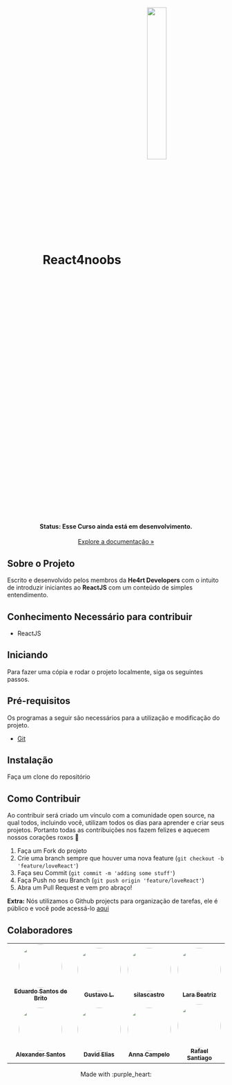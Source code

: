 <h1 align="center">
  React4noobs
<img align="center" src="/assets/logo.png" alt="" width="30%">
<h4 align="center"><strong>Status:</strong> Esse Curso ainda está em desenvolvimento.</h4>

<p align="center"><a href='https://github.com/he4rt/react4noobs/tree/master/docs'>Explore a documentação »</a></p>


</h1>

## Sobre o Projeto

Escrito e desenvolvido pelos membros da **He4rt Developers** com o intuito de introduzir iniciantes ao **ReactJS** com um conteúdo de simples entendimento.

## Conhecimento Necessário para contribuir

- ReactJS

## Iniciando

Para fazer uma cópia e rodar o projeto localmente, siga os seguintes passos.

## Pré-requisitos

Os programas a seguir são necessários para a utilização e modificação do projeto.

- [Git](https://git-scm.com/)

## Instalação

Faça um clone do repositório

## Como Contribuir

Ao contribuir será criado um vínculo com a comunidade open source, na qual todos, incluindo você, utilizam todos os dias para aprender e criar seus projetos. Portanto todas as contribuições nos fazem felizes e aquecem nossos corações roxos :purple_heart:

1. Faça um Fork do projeto
2. Crie uma branch sempre que houver uma nova feature (```git checkout -b 'feature/loveReact'```)
3. Faça seu Commit (```git commit -m 'adding some stuff'```)
4. Faça Push no seu Branch (```git push origin 'feature/loveReact'```)
5. Abra um Pull Request e vem pro abraço!

**Extra:** Nós utilizamos o Github projects para organização de tarefas, ele é público e você pode acessá-lo [aqui](https://github.com/he4rt/react4noobs/projects/1)

## Colaboradores

<table>
  <tr>
    <td align="center"><a href="https://github.com/EduSantosBrito"><img style="border-radius: 50%;" src="https://avatars2.githubusercontent.com/u/19692650?s=400&u=6df003106c1ae65a986be0aed7eaad2ba31c5251&v=4" width="100px;" alt=""/><br /><sub><b>Eduardo Santos de Brito</b></sub></a><br />
    <td align="center"><a href="https://github.com/freazesss"><img style="border-radius: 50%;" src="https://avatars2.githubusercontent.com/u/60306241?s=400&u=dec5786b6b44d19ecd210f401410973586d242f5&v=4" width="100px;" alt=""/><br /><sub><b>Gustavo L.</b></sub></a><br />
    <td align="center"><a href="https://github.com/silascastro"><img style="border-radius: 50%;" src="https://avatars2.githubusercontent.com/u/26778367?s=400&u=6c6b8428e5e058e8e430cbff42a545f5452e49da&v=4" width="100px;" alt=""/><br /><sub><b>silascastro</b></sub></a><br />
    <td align="center"><a href="https://github.com/larabeatrizms"><img style="border-radius: 50%;" src="https://avatars1.githubusercontent.com/u/31808723?s=400&u=b179273fc0eed3ee84909480985413c513a6ee81&v=4" width="100px;" alt=""/><br /><sub><b>Lara Beatriz</b></sub></a><br />
  </tr>
  <tr>
    <td align="center"><a href="https://github.com/Ronkiro"><img style="border-radius: 50%;" src="https://avatars1.githubusercontent.com/u/27526023?s=400&u=b2770e41eccb042aeb5e0bdaa3b26f7bb2cbb4b8&v=4" width="100px;" alt=""/><br /><sub><b>Alexander Santos</b></sub></a><br />
    <td align="center"><a href="https://github.com/DavidEliass"><img style="border-radius: 50%;" src="https://avatars0.githubusercontent.com/u/32375682?s=400&u=4d975e446d9209ef9565a57a604b34e2329ddd62&v=4" width="100px;" alt=""/><br /><sub><b>David Elias</b></sub></a><br />
    <td align="center"><a href="https://github.com/AnnaCampelo"><img style="border-radius: 50%;" src="https://avatars1.githubusercontent.com/u/39065579?s=460&u=dd694563a239724a6cea6fcf3249540c3e1c645b&v=4" width="100px;" alt=""/><br /><sub><b>Anna Campelo</b></sub></a><br />
    <td align="center"><a href="https://github.com/Santiael"><img style="border-radius: 50%;" src="https://avatars1.githubusercontent.com/u/48307951?s=400&u=94528ed6e7b6d9945ef17e44722e2e27862d7fe6&v=4" width="100px;" alt=""/><br /><sub><b>Rafael Santiago</b></sub></a><br />
  </tr>
</table>

<p align="center">Made with :purple_heart:</p>
